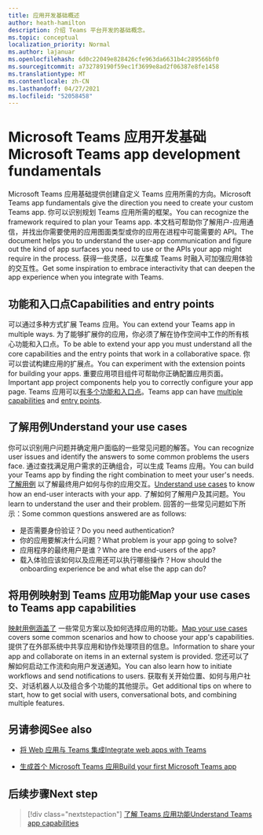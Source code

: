 ```yaml
---
title: 应用开发基础概述
author: heath-hamilton
description: 介绍 Teams 平台开发的基础概念。
ms.topic: conceptual
localization_priority: Normal
ms.author: lajanuar
ms.openlocfilehash: 6d0c22049e828426cfe963da6631b4c289566bf0
ms.sourcegitcommit: a732789190f59ec1f3699e8ad2f06387e8fe1458
ms.translationtype: MT
ms.contentlocale: zh-CN
ms.lasthandoff: 04/27/2021
ms.locfileid: "52058458"
---
```

# <a name="microsoft-teams-app-development-fundamentals"></a><span data-ttu-id="1652b-103">Microsoft Teams 应用开发基础</span><span class="sxs-lookup"><span data-stu-id="1652b-103">Microsoft Teams app development fundamentals</span></span>

<span data-ttu-id="1652b-104">Microsoft Teams 应用基础提供创建自定义 Teams 应用所需的方向。</span><span class="sxs-lookup"><span data-stu-id="1652b-104">Microsoft Teams app fundamentals give the direction you need to create your custom Teams app.</span></span> <span data-ttu-id="1652b-105">你可以识别规划 Teams 应用所需的框架。</span><span class="sxs-lookup"><span data-stu-id="1652b-105">You can recognize the framework required to plan your Teams app.</span></span> <span data-ttu-id="1652b-106">本文档可帮助你了解用户-应用通信，并找出你需要使用的应用图面类型或你的应用在进程中可能需要的 API。</span><span class="sxs-lookup"><span data-stu-id="1652b-106">The document helps you to understand the user-app communication and figure out the kind of app surfaces you need to use or the APIs your app might require in the process.</span></span> <span data-ttu-id="1652b-107">获得一些灵感，以在集成 Teams 时融入可加强应用体验的交互性。</span><span class="sxs-lookup"><span data-stu-id="1652b-107">Get some inspiration to embrace interactivity that can deepen the app experience when you integrate with Teams.</span></span>

## <a name="capabilities-and-entry-points"></a><span data-ttu-id="1652b-108">功能和入口点</span><span class="sxs-lookup"><span data-stu-id="1652b-108">Capabilities and entry points</span></span>

<span data-ttu-id="1652b-109">可以通过多种方式扩展 Teams 应用。</span><span class="sxs-lookup"><span data-stu-id="1652b-109">You can extend your Teams app in multiple ways.</span></span> <span data-ttu-id="1652b-110">为了能够扩展你的应用，你必须了解在协作空间中工作的所有核心功能和入口点。</span><span class="sxs-lookup"><span data-stu-id="1652b-110">To be able to extend your app you must understand all the core capabilities and the entry points that work in a collaborative space.</span></span> <span data-ttu-id="1652b-111">你可以尝试构建应用的扩展点。</span><span class="sxs-lookup"><span data-stu-id="1652b-111">You can experiment with the extension points for building your apps.</span></span> <span data-ttu-id="1652b-112">重要应用项目组件可帮助你正确配置应用页面。</span><span class="sxs-lookup"><span data-stu-id="1652b-112">Important app project components help you to correctly configure your app page.</span></span> <span data-ttu-id="1652b-113">Teams 应用可以[有多个功能和](../concepts/capabilities-overview.md)[入口点](../concepts/extensibility-points.md)。</span><span class="sxs-lookup"><span data-stu-id="1652b-113">Teams app can have [multiple capabilities](../concepts/capabilities-overview.md) and [entry points](../concepts/extensibility-points.md).</span></span>

## <a name="understand-your-use-cases"></a><span data-ttu-id="1652b-114">了解用例</span><span class="sxs-lookup"><span data-stu-id="1652b-114">Understand your use cases</span></span>

<span data-ttu-id="1652b-115">你可以识别用户问题并确定用户面临的一些常见问题的解答。</span><span class="sxs-lookup"><span data-stu-id="1652b-115">You can recognize user issues and identify the answers to some common problems the users face.</span></span> <span data-ttu-id="1652b-116">通过查找满足用户需求的正确组合，可以生成 Teams 应用。</span><span class="sxs-lookup"><span data-stu-id="1652b-116">You can build your Teams app by finding the right combination to meet your user's needs.</span></span> <span data-ttu-id="1652b-117">[了解用例](../concepts/design/understand-use-cases.md) 以了解最终用户如何与你的应用交互。</span><span class="sxs-lookup"><span data-stu-id="1652b-117">[Understand use cases](../concepts/design/understand-use-cases.md) to know how an end-user interacts with your app.</span></span> <span data-ttu-id="1652b-118">了解如何了解用户及其问题。</span><span class="sxs-lookup"><span data-stu-id="1652b-118">You learn to understand the user and their problem.</span></span> <span data-ttu-id="1652b-119">回答的一些常见问题如下所示：</span><span class="sxs-lookup"><span data-stu-id="1652b-119">Some common questions answered are as follows:</span></span>

* <span data-ttu-id="1652b-120">是否需要身份验证？</span><span class="sxs-lookup"><span data-stu-id="1652b-120">Do you need authentication?</span></span>
* <span data-ttu-id="1652b-121">你的应用要解决什么问题？</span><span class="sxs-lookup"><span data-stu-id="1652b-121">What problem is your app going to solve?</span></span>
* <span data-ttu-id="1652b-122">应用程序的最终用户是谁？</span><span class="sxs-lookup"><span data-stu-id="1652b-122">Who are the end-users of the app?</span></span>
* <span data-ttu-id="1652b-123">载入体验应该如何以及应用还可以执行哪些操作？</span><span class="sxs-lookup"><span data-stu-id="1652b-123">How should the onboarding experience be and what else the app can do?</span></span>

## <a name="map-your-use-cases-to-teams-app-capabilities"></a><span data-ttu-id="1652b-124">将用例映射到 Teams 应用功能</span><span class="sxs-lookup"><span data-stu-id="1652b-124">Map your use cases to Teams app capabilities</span></span>

<span data-ttu-id="1652b-125">[映射用例涵盖了](../concepts/design/map-use-cases.md) 一些常见方案以及如何选择应用的功能。</span><span class="sxs-lookup"><span data-stu-id="1652b-125">[Map your use cases](../concepts/design/map-use-cases.md) covers some common scenarios and how to choose your app's capabilities.</span></span> <span data-ttu-id="1652b-126">提供了在外部系统中共享应用和协作处理项目的信息。</span><span class="sxs-lookup"><span data-stu-id="1652b-126">Information to share your app and collaborate on items in an external system is provided.</span></span> <span data-ttu-id="1652b-127">您还可以了解如何启动工作流和向用户发送通知。</span><span class="sxs-lookup"><span data-stu-id="1652b-127">You can also learn how to initiate workflows and send notifications to users.</span></span> <span data-ttu-id="1652b-128">获取有关开始位置、如何与用户社交、对话机器人以及组合多个功能的其他提示。</span><span class="sxs-lookup"><span data-stu-id="1652b-128">Get additional tips on where to start, how to get social with users, conversational bots, and combining multiple features.</span></span>

## <a name="see-also"></a><span data-ttu-id="1652b-129">另请参阅</span><span class="sxs-lookup"><span data-stu-id="1652b-129">See also</span></span>

- [<span data-ttu-id="1652b-130">将 Web 应用与 Teams 集成</span><span class="sxs-lookup"><span data-stu-id="1652b-130">Integrate web apps with Teams</span></span>](../samples/integrating-web-apps.md)

- [<span data-ttu-id="1652b-131">生成首个 Microsoft Teams 应用</span><span class="sxs-lookup"><span data-stu-id="1652b-131">Build your first Microsoft Teams app</span></span>](../build-your-first-app/build-first-app-overview.md)

## <a name="next-step"></a><span data-ttu-id="1652b-132">后续步骤</span><span class="sxs-lookup"><span data-stu-id="1652b-132">Next step</span></span>

> [!div class="nextstepaction"]
> [<span data-ttu-id="1652b-133">了解 Teams 应用功能</span><span class="sxs-lookup"><span data-stu-id="1652b-133">Understand Teams app capabilities</span></span>](capabilities-overview.md)

